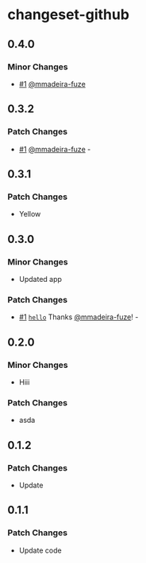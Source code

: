 # changeset-github

## 0.4.0

### Minor Changes

- [#1](https://github.com/mmadeira-fuze/github-changesets/pull/1) [@mmadeira-fuze](https://github.com/mmadeira-fuze)

## 0.3.2

### Patch Changes

- [#1](https://github.com/mmadeira-fuze/github-changesets/pull/1) [@mmadeira-fuze](https://github.com/mmadeira-fuze) -

## 0.3.1

### Patch Changes

- Yellow

## 0.3.0

### Minor Changes

- Updated app

### Patch Changes

- [#1](https://github.com/mmadeira-fuze/github-changesets/pull/1) [`hello`](https://github.com/mmadeira-fuze/github-changesets/commit/hello) Thanks [@mmadeira-fuze](https://github.com/mmadeira-fuze)! -

## 0.2.0

### Minor Changes

- Hiii

### Patch Changes

- asda

## 0.1.2

### Patch Changes

- Update

## 0.1.1

### Patch Changes

- Update code

